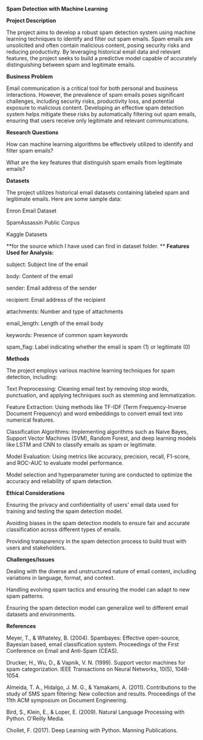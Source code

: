 **Spam Detection with Machine Learning**

**Project Description**

The project aims to develop a robust spam detection system using machine learning techniques to identify and filter out spam emails. Spam emails are unsolicited and often contain malicious content, posing security risks and reducing productivity. By leveraging historical email data and relevant features, the project seeks to build a predictive model capable of accurately distinguishing between spam and legitimate emails.

**Business Problem**

Email communication is a critical tool for both personal and business interactions. However, the prevalence of spam emails poses significant challenges, including security risks, productivity loss, and potential exposure to malicious content. Developing an effective spam detection system helps mitigate these risks by automatically filtering out spam emails, ensuring that users receive only legitimate and relevant communications.

**Research Questions**

How can machine learning algorithms be effectively utilized to identify and filter spam emails?

What are the key features that distinguish spam emails from legitimate emails?

**Datasets**

The project utilizes historical email datasets containing labeled spam and legitimate emails. Here are some sample data:

Enron Email Dataset

SpamAssassin Public Corpus

Kaggle Datasets

**for the source which I have used can find in dataset folder.
**
**Features Used for Analysis:**

subject: Subject line of the email

body: Content of the email

sender: Email address of the sender

recipient: Email address of the recipient

attachments: Number and type of attachments

email_length: Length of the email body

keywords: Presence of common spam keywords

spam_flag: Label indicating whether the email is spam (1) or legitimate (0)

**Methods**

The project employs various machine learning techniques for spam detection, including:

Text Preprocessing: Cleaning email text by removing stop words, punctuation, and applying techniques such as stemming and lemmatization.

Feature Extraction: Using methods like TF-IDF (Term Frequency-Inverse Document Frequency) and word embeddings to convert email text into numerical features.

Classification Algorithms: Implementing algorithms such as Naive Bayes, Support Vector Machines (SVM), Random Forest, and deep learning models like LSTM and CNN to classify emails as spam or legitimate.

Model Evaluation: Using metrics like accuracy, precision, recall, F1-score, and ROC-AUC to evaluate model performance.

Model selection and hyperparameter tuning are conducted to optimize the accuracy and reliability of spam detection.

**Ethical Considerations**

Ensuring the privacy and confidentiality of users' email data used for training and testing the spam detection model.

Avoiding biases in the spam detection models to ensure fair and accurate classification across different types of emails.

Providing transparency in the spam detection process to build trust with users and stakeholders.

**Challenges/Issues**

Dealing with the diverse and unstructured nature of email content, including variations in language, format, and context.

Handling evolving spam tactics and ensuring the model can adapt to new spam patterns.

Ensuring the spam detection model can generalize well to different email datasets and environments.

**References**

Meyer, T., & Whateley, B. (2004). Spambayes: Effective open-source, Bayesian based, email classification system. Proceedings of the First Conference on Email and Anti-Spam (CEAS).

Drucker, H., Wu, D., & Vapnik, V. N. (1999). Support vector machines for spam categorization. IEEE Transactions on Neural Networks, 10(5), 1048-1054.

Almeida, T. A., Hidalgo, J. M. G., & Yamakami, A. (2011). Contributions to the study of SMS spam filtering: New collection and results. Proceedings of the 11th ACM symposium on Document Engineering.

Bird, S., Klein, E., & Loper, E. (2009). Natural Language Processing with Python. O'Reilly Media.

Chollet, F. (2017). Deep Learning with Python. Manning Publications.

